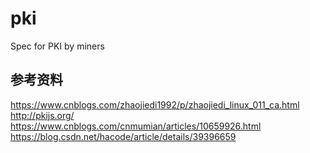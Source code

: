 # pki
Spec for PKI by miners

## 参考资料

https://www.cnblogs.com/zhaojiedi1992/p/zhaojiedi_linux_011_ca.html
http://pkijs.org/
https://www.cnblogs.com/cnmumian/articles/10659926.html
https://blog.csdn.net/hacode/article/details/39396659
